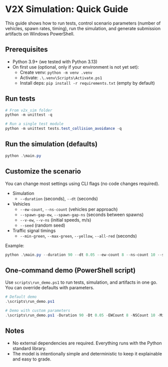 # V2X Simulation: Quick Guide

This guide shows how to run tests, control scenario parameters (number of vehicles, spawn rates, timing), run the simulation, and generate submission artifacts on Windows PowerShell.

## Prerequisites
- Python 3.9+ (we tested with Python 3.13)
- On first use (optional, only if your environment is not yet set):
  - Create venv: `python -m venv .venv`
  - Activate: `.\.venv\Scripts\Activate.ps1`
  - Install deps: `pip install -r requirements.txt` (empty by default)

## Run tests
```powershell
# From v2x_sim folder
python -m unittest -q

# Run a single test module
python -m unittest tests.test_collision_avoidance -q
```

## Run the simulation (defaults)
```powershell
python .\main.py
```

## Customize the scenario
You can change most settings using CLI flags (no code changes required).

- Simulation
  - `--duration` (seconds), `--dt` (seconds)
- Vehicles
  - `--ew-count`, `--ns-count` (vehicles per approach)
  - `--spawn-gap-ew`, `--spawn-gap-ns` (seconds between spawns)
  - `--v-ew`, `--v-ns` (initial speeds, m/s)
  - `--seed` (random seed)
- Traffic signal timings
  - `--min-green`, `--max-green`, `--yellow`, `--all-red` (seconds)

Example:
```powershell
python .\main.py --duration 90 --dt 0.05 --ew-count 8 --ns-count 10 --spawn-gap-ew 2.0 --spawn-gap-ns 1.8 --v-ew 13 --v-ns 12 --min-green 6 --max-green 20 --yellow 3 --all-red 1
```

## One-command demo (PowerShell script)
Use `scripts\run_demo.ps1` to run tests, simulation, and artifacts in one go. You can override defaults with parameters.

```powershell
# Default demo
.\scripts\run_demo.ps1

# Demo with custom parameters
.\scripts\run_demo.ps1 -Duration 90 -Dt 0.05 -EWCount 8 -NSCount 10 -MinGreen 6 -MaxGreen 20 -Yellow 3 -AllRed 1 -Tag demo
```

## Notes
- No external dependencies are required. Everything runs with the Python standard library.
- The model is intentionally simple and deterministic to keep it explainable and easy to grade.
